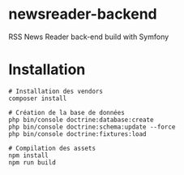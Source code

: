 # newsreader-backend
RSS News Reader back-end build with Symfony

# Installation

```console
# Installation des vendors
composer install

# Création de la base de données
php bin/console doctrine:database:create
php bin/console doctrine:schema:update --force
php bin/console doctrine:fixtures:load

# Compilation des assets
npm install
npm run build
```
